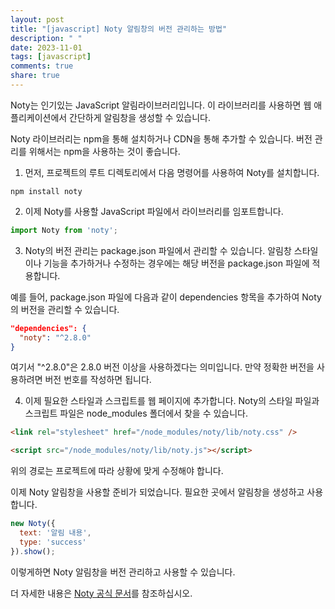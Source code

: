 ```yaml
---
layout: post
title: "[javascript] Noty 알림창의 버전 관리하는 방법"
description: " "
date: 2023-11-01
tags: [javascript]
comments: true
share: true
---
```


Noty는 인기있는 JavaScript 알림라이브러리입니다. 이 라이브러리를 사용하면 웹 애플리케이션에서 간단하게 알림창을 생성할 수 있습니다. 

Noty 라이브러리는 npm을 통해 설치하거나 CDN을 통해 추가할 수 있습니다. 버전 관리를 위해서는 npm을 사용하는 것이 좋습니다. 

1. 먼저, 프로젝트의 루트 디렉토리에서 다음 명령어를 사용하여 Noty를 설치합니다.

```shell
npm install noty
```

2. 이제 Noty를 사용할 JavaScript 파일에서 라이브러리를 임포트합니다.

```javascript
import Noty from 'noty';
```

3. Noty의 버전 관리는 package.json 파일에서 관리할 수 있습니다. 알림창 스타일이나 기능을 추가하거나 수정하는 경우에는 해당 버전을 package.json 파일에 적용합니다. 

예를 들어, package.json 파일에 다음과 같이 dependencies 항목을 추가하여 Noty의 버전을 관리할 수 있습니다.

```json
"dependencies": {
  "noty": "^2.8.0"
}
```

여기서 "^2.8.0"은 2.8.0 버전 이상을 사용하겠다는 의미입니다. 만약 정확한 버전을 사용하려면 버전 번호를 작성하면 됩니다.

4. 이제 필요한 스타일과 스크립트를 웹 페이지에 추가합니다. Noty의 스타일 파일과 스크립트 파일은 node_modules 폴더에서 찾을 수 있습니다.

```html
<link rel="stylesheet" href="/node_modules/noty/lib/noty.css" />

<script src="/node_modules/noty/lib/noty.js"></script>
```

위의 경로는 프로젝트에 따라 상황에 맞게 수정해야 합니다.

이제 Noty 알림창을 사용할 준비가 되었습니다. 필요한 곳에서 알림창을 생성하고 사용합니다.

```javascript
new Noty({
  text: '알림 내용',
  type: 'success'
}).show();
```

이렇게하면 Noty 알림창을 버전 관리하고 사용할 수 있습니다.

더 자세한 내용은 [Noty 공식 문서](https://ned.im/noty/#/)를 참조하십시오.